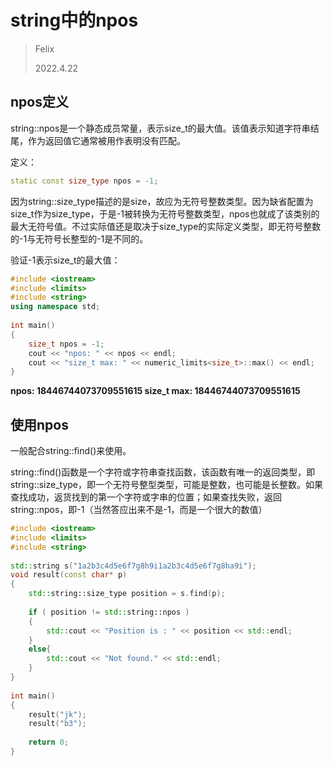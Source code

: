 # string中的npos

> Felix
>
> 2022.4.22



## npos定义

string::npos是一个静态成员常量，表示size_t的最大值。该值表示知道字符串结尾，作为返回值它通常被用作表明没有匹配。

定义：

```c++
static const size_type npos = -1;
```

因为string::size_type描述的是size，故应为无符号整数类型。因为缺省配置为size_t作为size_type，于是-1被转换为无符号整数类型，npos也就成了该类别的最大无符号值。不过实际值还是取决于size_type的实际定义类型，即无符号整数的-1与无符号长整型的-1是不同的。

验证-1表示size_t的最大值：

```c++
#include <iostream>
#include <limits>
#include <string>
using namespace std;
 
int main()
{
    size_t npos = -1;
    cout << "npos: " << npos << endl;
    cout << "size_t max: " << numeric_limits<size_t>::max() << endl;
}
```

**npos: 18446744073709551615
size_t max: 18446744073709551615**



## 使用npos

一般配合string::find()来使用。

string::find()函数是一个字符或字符串查找函数，该函数有唯一的返回类型，即string::size_type，即一个无符号整型类型，可能是整数，也可能是长整数。如果查找成功，返货找到的第一个字符或字串的位置；如果查找失败，返回string::npos，即-1（当然答应出来不是-1，而是一个很大的数值）

```c++
#include <iostream>
#include <limits>
#include <string>
 
std::string s("1a2b3c4d5e6f7g8h9i1a2b3c4d5e6f7g8ha9i");
void result(const char* p)
{
    std::string::size_type position = s.find(p);
 
    if ( position != std::string::npos )
    {
        std::cout << "Position is : " << position << std::endl;
    }
    else{
        std::cout << "Not found." << std::endl;
    }
}
 
int main()
{
    result("jk");
    result("b3");
 
    return 0;
}
```

